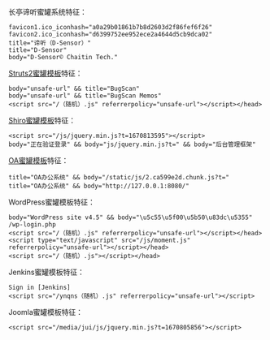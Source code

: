 长亭谛听蜜罐系统特征：
```
favicon1.ico_iconhash="a0a29b01861b7b8d2603d2f86fef6f26"
favicon2.ico_iconhash="d6399752ee952ece2a4644d5cb9dca02"
title="谛听（D-Sensor）"
title="D-Sensor"
body="D-Sensor© Chaitin Tech."
```
[Struts2蜜罐模板](https://raw.githubusercontent.com/fuckhoneypot/fuckhoneypot/main/%E9%95%BF%E4%BA%AD%E8%B0%9B%E5%90%AC%E8%9C%9C%E7%BD%90/Struts2%E8%9C%9C%E7%BD%90%E6%A8%A1%E6%9D%BF.jpg "Struts2蜜罐模板")特征：
```
body="unsafe-url" && title="BugScan"
body="unsafe-url" && title="BugScan Memos"
<script src="/（随机）.js" referrerpolicy="unsafe-url"></script></head>
```
[Shiro蜜罐模板](https://raw.githubusercontent.com/fuckhoneypot/fuckhoneypot/main/%E9%95%BF%E4%BA%AD%E8%B0%9B%E5%90%AC%E8%9C%9C%E7%BD%90/Shiro%E8%9C%9C%E7%BD%90%E6%A8%A1%E6%9D%BF.jpg "Shiro蜜罐模板")特征：
```
<script src="/js/jquery.min.js?t=1670813595"></script>
body="正在验证登录" && body="js/jquery.min.js?t=" && body="后台管理框架"
```
[OA蜜罐模板](https://github.com/fuckhoneypot/fuckhoneypot/blob/main/%E9%95%BF%E4%BA%AD%E8%B0%9B%E5%90%AC%E8%9C%9C%E7%BD%90/OA%E8%9C%9C%E7%BD%90%E6%A8%A1%E6%9D%BF.jpg "OA蜜罐模板")特征：
```
title="OA办公系统" && body="/static/js/2.ca599e2d.chunk.js?t="
title="OA办公系统" && body="http://127.0.0.1:8080/"
```
WordPress蜜罐模板特征：
```
body="WordPress site v4.5" && body="\u5c55\u5f00\u5b50\u83dc\u5355"
/wp-login.php
<script src="/（随机）.js" referrerpolicy="unsafe-url"></script></head>
<script type="text/javascript" src="/js/moment.js" referrerpolicy="unsafe-url"></script></head>
<script src="/（随机）.js"></script></head>
```
Jenkins蜜罐模板特征：
```
Sign in [Jenkins]
<script src="/ynqns（随机）.js" referrerpolicy="unsafe-url"></script>
```
Joomla蜜罐模板特征：
```
<script src="/media/jui/js/jquery.min.js?t=1670805856"></script>
```
